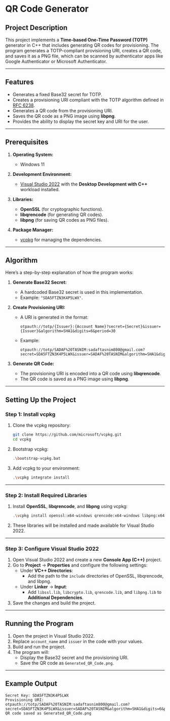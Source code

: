 # QR Code Generator

## Project Description

This project implements a **Time-based One-Time Password (TOTP)** generator in C++ that includes generating QR codes for provisioning. The program generates a TOTP-compliant provisioning URI, creates a QR code, and saves it as a PNG file, which can be scanned by authenticator apps like Google Authenticator or Microsoft Authenticator.

---

## Features

- Generates a fixed Base32 secret for TOTP.
- Creates a provisioning URI compliant with the TOTP algorithm defined in [RFC 6238](https://tools.ietf.org/html/rfc6238).
- Generates a QR code from the provisioning URI.
- Saves the QR code as a PNG image using **libpng**.
- Provides the ability to display the secret key and URI for the user.

---

## Prerequisites

1. **Operating System:**
   - Windows 11

2. **Development Environment:**
   - [Visual Studio 2022](https://visualstudio.microsoft.com/) with the **Desktop Development with C++** workload installed.

3. **Libraries:**
   - **OpenSSL** (for cryptographic functions).
   - **libqrencode** (for generating QR codes).
   - **libpng** (for saving QR codes as PNG files).

4. **Package Manager:**
   - [vcpkg](https://github.com/microsoft/vcpkg) for managing the dependencies.

---

## Algorithm

Here’s a step-by-step explanation of how the program works:

1. **Generate Base32 Secret:**
   - A hardcoded Base32 secret is used in this implementation.
   - Example: `"SDA5FTZN3K4P5LWX"`.

2. **Create Provisioning URI:**
   - A URI is generated in the format:  
     ```
     otpauth://totp/{Issuer}:{Account Name}?secret={Secret}&issuer={Issuer}&algorithm=SHA1&digits=6&period=30
     ```
   - Example:  
     ```
     otpauth://totp/SADAF%20TASNIM:sadaftasnim800@gmail.com?secret=SDA5FTZN3K4P5LWX&issuer=SADAF%20TASNIM&algorithm=SHA1&digits=6&period=30
     ```

3. **Generate QR Code:**
   - The provisioning URI is encoded into a QR code using **libqrencode**.
   - The QR code is saved as a PNG image using **libpng**.

---

## Setting Up the Project

### Step 1: Install vcpkg

1. Clone the vcpkg repository:
   ```bash
   git clone https://github.com/microsoft/vcpkg.git
   cd vcpkg
   ```

2. Bootstrap vcpkg:
   ```bash
   .\bootstrap-vcpkg.bat
   ```

3. Add vcpkg to your environment:
   ```bash
   .\vcpkg integrate install
   ```

---

### Step 2: Install Required Libraries

1. Install **OpenSSL**, **libqrencode**, and **libpng** using vcpkg:
   ```bash
   .\vcpkg install openssl:x64-windows qrencode:x64-windows libpng:x64-windows
   ```

2. These libraries will be installed and made available for Visual Studio 2022.

---

### Step 3: Configure Visual Studio 2022

1. Open Visual Studio 2022 and create a new **Console App (C++)** project.
2. Go to **Project** → **Properties** and configure the following settings:
   - Under **VC++ Directories**:
     - Add the path to the `include` directories of OpenSSL, libqrencode, and libpng.
   - Under **Linker** → **Input**:
     - Add `libssl.lib`, `libcrypto.lib`, `qrencode.lib`, and `libpng.lib` to **Additional Dependencies**.
3. Save the changes and build the project.

---

## Running the Program

1. Open the project in Visual Studio 2022.
2. Replace `account_name` and `issuer` in the code with your values.
3. Build and run the project.
4. The program will:
   - Display the Base32 secret and the provisioning URI.
   - Save the QR code as `Generated_QR_Code.png`.

---

## Example Output

```
Secret Key: SDA5FTZN3K4P5LWX
Provisioning URI: otpauth://totp/SADAF%20TASNIM:sadaftasnim800@gmail.com?secret=SDA5FTZN3K4P5LWX&issuer=SADAF%20TASNIM&algorithm=SHA1&digits=6&period=30
QR code saved as Generated_QR_Code.png
